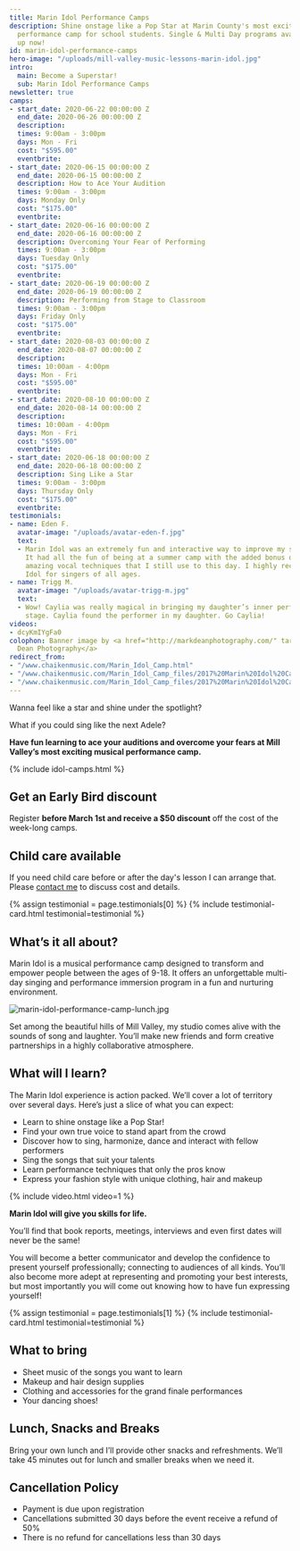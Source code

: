 ```yaml
---
title: Marin Idol Performance Camps
description: Shine onstage like a Pop Star at Marin County's most exciting musical
  performance camp for school students. Single & Multi Day programs available. Sign
  up now!
id: marin-idol-performance-camps
hero-image: "/uploads/mill-valley-music-lessons-marin-idol.jpg"
intro:
  main: Become a Superstar!
  sub: Marin Idol Performance Camps
newsletter: true
camps:
- start_date: 2020-06-22 00:00:00 Z
  end_date: 2020-06-26 00:00:00 Z
  description: 
  times: 9:00am - 3:00pm
  days: Mon - Fri
  cost: "$595.00"
  eventbrite: 
- start_date: 2020-06-15 00:00:00 Z
  end_date: 2020-06-15 00:00:00 Z
  description: How to Ace Your Audition
  times: 9:00am - 3:00pm
  days: Monday Only
  cost: "$175.00"
  eventbrite: 
- start_date: 2020-06-16 00:00:00 Z
  end_date: 2020-06-16 00:00:00 Z
  description: Overcoming Your Fear of Performing
  times: 9:00am - 3:00pm
  days: Tuesday Only
  cost: "$175.00"
  eventbrite: 
- start_date: 2020-06-19 00:00:00 Z
  end_date: 2020-06-19 00:00:00 Z
  description: Performing from Stage to Classroom
  times: 9:00am - 3:00pm
  days: Friday Only
  cost: "$175.00"
  eventbrite: 
- start_date: 2020-08-03 00:00:00 Z
  end_date: 2020-08-07 00:00:00 Z
  description: 
  times: 10:00am - 4:00pm
  days: Mon - Fri
  cost: "$595.00"
  eventbrite: 
- start_date: 2020-08-10 00:00:00 Z
  end_date: 2020-08-14 00:00:00 Z
  description: 
  times: 10:00am - 4:00pm
  days: Mon - Fri
  cost: "$595.00"
  eventbrite: 
- start_date: 2020-06-18 00:00:00 Z
  end_date: 2020-06-18 00:00:00 Z
  description: Sing Like a Star
  times: 9:00am - 3:00pm
  days: Thursday Only
  cost: "$175.00"
  eventbrite: 
testimonials:
- name: Eden F.
  avatar-image: "/uploads/avatar-eden-f.jpg"
  text:
  - Marin Idol was an extremely fun and interactive way to improve my singing skills.
    It had all the fun of being at a summer camp with the added bonus of learning
    amazing vocal techniques that I still use to this day. I highly recommend Marin
    Idol for singers of all ages.
- name: Trigg M.
  avatar-image: "/uploads/avatar-trigg-m.jpg"
  text:
  - Wow! Caylia was really magical in bringing my daughter’s inner performer to the
    stage. Caylia found the performer in my daughter. Go Caylia!
videos:
- dcyKmIYgFa0
colophon: Banner image by <a href="http://markdeanphotography.com/" target="_blank">Mark
  Dean Photography</a>
redirect_from:
- "/www.chaikenmusic.com/Marin_Idol_Camp.html"
- "/www.chaikenmusic.com/Marin_Idol_Camp_files/2017%20Marin%20Idol%20Camp%20Registration.pdf"
- "/www.chaikenmusic.com/Marin_Idol_Camp_files/2017%20Marin%20Idol%20Camp%20Registration_1.pdf"
---
```


Wanna feel like a star and shine under the spotlight?

What if you could sing like the next Adele?

**Have fun learning to ace your auditions and overcome your fears at Mill Valley’s most exciting musical performance camp.**

{% include idol-camps.html %}

## Get an Early Bird discount

Register **before March 1st and receive a $50 discount** off the cost of the week-long camps.

## Child care available

If you need child care before or after the day's lesson I can arrange that. Please [contact me](https://chaikenmusic.com/contact/) to discuss cost and details.

{% assign testimonial = page.testimonials[0] %}
{% include testimonial-card.html testimonial=testimonial %}

## What’s it all about?

Marin Idol is a musical performance camp designed to transform and empower people between the ages of 9-18. It offers an unforgettable multi-day singing and performance immersion program in a fun and nurturing environment.

![marin-idol-performance-camp-lunch.jpg](/uploads/marin-idol-performance-camp-lunch.jpg)

Set among the beautiful hills of Mill Valley, my studio comes alive with the sounds of song and laughter. You’ll make new friends and form creative partnerships in a highly collaborative atmosphere.

## What will I learn?

The Marin Idol experience is action packed. We’ll cover a lot of territory over several days. Here’s just a slice of what you can expect:

- Learn to shine onstage like a Pop Star!
- Find your own true voice to stand apart from the crowd
- Discover how to sing, harmonize, dance and interact with fellow performers
- Sing the songs that suit your talents
- Learn performance techniques that only the pros know
- Express your fashion style with unique clothing, hair and makeup

{% include video.html video=1 %}

**Marin Idol will give you skills for life.**

You’ll find that book reports, meetings, interviews and even first dates will never be the same!

You will become a better communicator and develop the confidence to present yourself professionally; connecting to audiences of all kinds. You’ll also become more adept at representing and promoting your best interests, but most importantly you will come out knowing how to have fun expressing yourself!

{% assign testimonial = page.testimonials[1] %}
{% include testimonial-card.html testimonial=testimonial %}

## What to bring

- Sheet music of the songs you want to learn
- Makeup and hair design supplies
- Clothing and accessories for the grand finale performances
- Your dancing shoes!

## Lunch, Snacks and Breaks

Bring your own lunch and I’ll provide other snacks and refreshments. We’ll take 45 minutes out for lunch and smaller breaks when we need it.

## Cancellation Policy

- Payment is due upon registration
- Cancellations submitted 30 days before the event receive a refund of 50%
- There is no refund for cancellations less than 30 days
